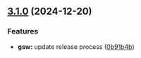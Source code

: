 ## [3.1.0](https://github.com/Greenroom-Robotics/GSW-node/compare/v3.0.0...v3.1.0) (2024-12-20)

### Features

* **gsw:** update release process ([0b91b4b](https://github.com/Greenroom-Robotics/GSW-node/commit/0b91b4b5c0e10c120634bcfd2dd3122b437d6f53))
